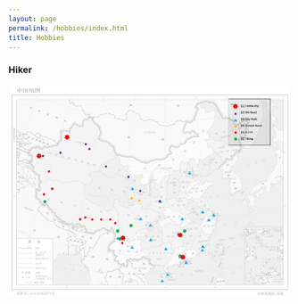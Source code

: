 ```yaml
---
layout: page
permalink: /hobbies/index.html
title: Hobbies
---
```


### Hiker

<img src="outdoors.jpg">




